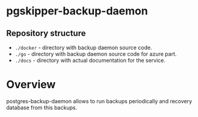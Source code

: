 # pgskipper-backup-daemon

## Repository structure

* `./docker` - directory with backup daemon source code.
* `./go` - directory with backup daemon source code for azure part.
* `./docs` - directory with actual documentation for the service.

# Overview

postgres-backup-daemon allows to run backups periodically and recovery database from this backups.
